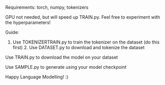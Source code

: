 Requirements:
torch, numpy, tokenizers

GPU not needed, but will speed up TRAIN.py. 
Feel free to experiment with the hyperparameters!

Guide:
1. Use TOKENIZERTRAIN.py to train the tokenizer on the dataset (do this first) 2. Use DATASET.py to download and tokenize the dataset

Use TRAIN.py to download the model on your dataset

Use SAMPLE.py to generate using your model checkpoint

Happy Language Modelling! :)
